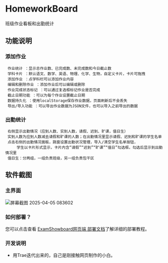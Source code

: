 # HomeworkBoard
班级作业看板和出勤统计

## 功能说明
### 添加作业
     作业统计 ：显示总作业数、已完成数、未完成数和今日截止数
     学科卡片 ：默认语文、数学、英语、物理、化学、生物，自定义卡片，卡片可拖拽
     添加作业 ：点学科栏可以添加作业内容 
     编辑和删除作业 ：添加作业后可以编辑或删除
     作业完成状态标记 ：可以通过复选框标记作业是否完成
     截止日期功能 ：可以为每个作业设置截止日期
     数据持久化 ：使用localStorage保存作业数据，页面刷新后不会丢失
     导出/导入功能 ：可以导出作业数据为JSON文件，也可以导入之前导出的数据
    
### 出勤统计
     右侧显示出勤情况（应到人数、实到人数，请假、迟到、旷课，值日生）
     实到人数为应到人数减去请假和旷课的人数；在出勤情况里显示请假、迟到和旷课的学生名单
     点击右侧的出勤情况面板，跳窗设置出勤状况管理，导入/清空学生名单按钮，
         学生以卡片形式显示，卡片内含“请假”“迟到”“旷课”“值日”勾选框，勾选后显示到出勤情况里
     值日生：分两组，一组负责班级，另一组负责包干区

## 软件截图
### 主界面
![屏幕截图 2025-04-05 083602](https://github.com/user-attachments/assets/b05980b4-d464-465e-b8df-570a1556d0ed)

### 如何部署？   
 您可以点击查看 [ExamShowboard网页端 部署文档](https://docs.examaware.tech/web/web-deploy.html)了解详细的部署教程。   

### 开发说明
- 用Trae迭代出来的，自己是刚接触网页制作的小白。
